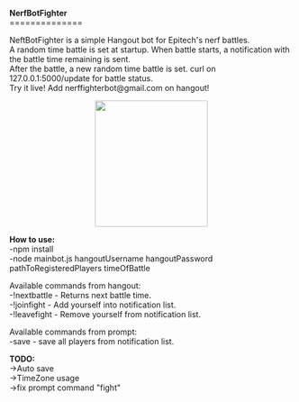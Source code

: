 <p><strong>NerfBotFighter</strong><br />==============</p>
<p>NeftBotFighter is a simple Hangout bot for Epitech's nerf battles.<br />A random time battle is set at startup. When battle starts, a notification with the battle time remaining is sent.<br />After the battle, a new random time battle is set. curl on 127.0.0.1:5000/update for battle status.<br /> Try it live! Add nerffighterbot@gmail.com on hangout!</p>
<p><img style="display: block; margin-left: auto; margin-right: auto;" src="http://i.imgur.com/bFurGKY.png" alt="" width="200" height="224" /></p>
<p><strong>How to use:</strong><br />-npm install<br />-node mainbot.js hangoutUsername hangoutPassword pathToRegisteredPlayers timeOfBattle</p>
<p>Available commands from hangout:<br />-!nextbattle -&nbsp;Returns next battle time.<br />-!joinfight - Add&nbsp;yourself into notification list.<br />-!leavefight -&nbsp;Remove yourself from notification list.</p>
<p>Available commands from prompt:<br />-save - save all players from notification list.</p>
<p><strong>TODO:</strong><br />-&gt;Auto save<br />-&gt;TimeZone usage<br />-&gt;fix prompt command "fight"</p>
